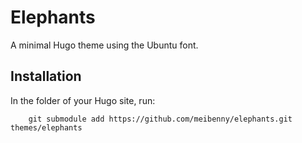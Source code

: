 # Elephants

A minimal Hugo theme using the Ubuntu font.

## Installation
In the folder of your Hugo site, run:
```
    git submodule add https://github.com/meibenny/elephants.git themes/elephants
```